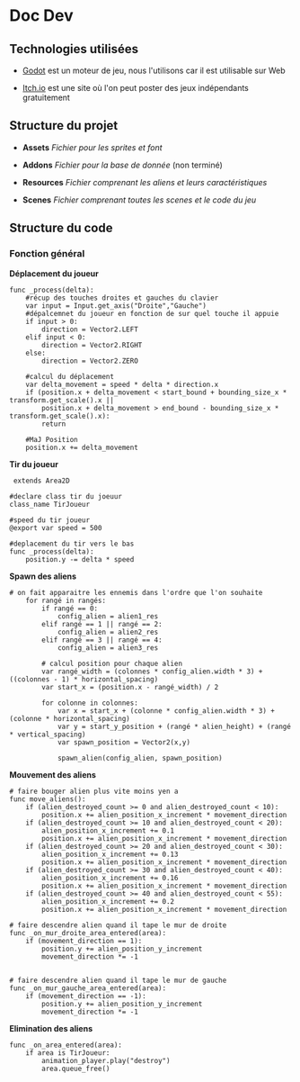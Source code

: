 # Doc Dev

  

## Technologies utilisées

  

- [Godot](https://godotengine.org/) est un moteur de jeu, nous l'utilisons car il est utilisable sur Web

- [Itch.io](https://itch.io/) est une site où l'on peut poster des jeux indépendants gratuitement

  

## Structure du projet

  

-  **Assets**  *Fichier pour les sprites et font*

-  **Addons**  *Fichier pour la base de donnée* (non terminé)

-  **Resources**  *Fichier comprenant les aliens et leurs caractéristiques*

-  **Scenes**  *Fichier comprenant toutes les scenes et le code du jeu*

  

## Structure du code

### Fonction général

**Déplacement du joueur**

```
func _process(delta):
	#récup des touches droites et gauches du clavier
	var input = Input.get_axis("Droite","Gauche")
	#dépalcemnet du joueur en fonction de sur quel touche il appuie
	if input > 0:
		direction = Vector2.LEFT
	elif input < 0:
		direction = Vector2.RIGHT
	else:
		direction = Vector2.ZERO
	
	#calcul du déplacement
	var delta_movement = speed * delta * direction.x
	if (position.x + delta_movement < start_bound + bounding_size_x * transform.get_scale().x ||
		position.x + delta_movement > end_bound - bounding_size_x * transform.get_scale().x):
		return
	
	#MaJ Position
	position.x += delta_movement 
```
**Tir du joueur**
```
 extends Area2D

#declare class tir du joeuur
class_name TirJoueur

#speed du tir joueur
@export var speed = 500 

#deplacement du tir vers le bas
func _process(delta):
	position.y -= delta * speed
```
**Spawn des aliens**
```
# on fait apparaitre les ennemis dans l'ordre que l'on souhaite
	for rangé in rangés:
		if rangé == 0:
			config_alien = alien1_res
		elif rangé == 1 || rangé == 2:
			config_alien = alien2_res
		elif rangé == 3 || rangé == 4:
			config_alien = alien3_res
		
		# calcul position pour chaque alien
		var rangé_width = (colonnes * config_alien.width * 3) + ((colonnes - 1) * horizontal_spacing)
		var start_x = (position.x - rangé_width) / 2
		
		for colonne in colonnes:
			var x = start_x + (colonne * config_alien.width * 3) + (colonne * horizontal_spacing)
			var y = start_y_position + (rangé * alien_height) + (rangé * vertical_spacing)
			var spawn_position = Vector2(x,y)
			
			spawn_alien(config_alien, spawn_position)
```
**Mouvement des aliens**
```
# faire bouger alien plus vite moins yen a 
func move_aliens():
	if (alien_destroyed_count >= 0 and alien_destroyed_count < 10):
		position.x += alien_position_x_increment * movement_direction
	if (alien_destroyed_count >= 10 and alien_destroyed_count < 20):
		alien_position_x_increment += 0.1
		position.x += alien_position_x_increment * movement_direction
	if (alien_destroyed_count >= 20 and alien_destroyed_count < 30):
		alien_position_x_increment += 0.13
		position.x += alien_position_x_increment * movement_direction
	if (alien_destroyed_count >= 30 and alien_destroyed_count < 40):
		alien_position_x_increment += 0.16
		position.x += alien_position_x_increment * movement_direction
	if (alien_destroyed_count >= 40 and alien_destroyed_count < 55):
		alien_position_x_increment += 0.2
		position.x += alien_position_x_increment * movement_direction

# faire descendre alien quand il tape le mur de droite
func _on_mur_droite_area_entered(area):
	if (movement_direction == 1):
		position.y += alien_position_y_increment
		movement_direction *= -1
		

# faire descendre alien quand il tape le mur de gauche
func _on_mur_gauche_area_entered(area):
	if (movement_direction == -1):
		position.y += alien_position_y_increment
		movement_direction *= -1
```

**Elimination des aliens**
```
func _on_area_entered(area):
	if area is TirJoueur: 
		animation_player.play("destroy")
		area.queue_free()
```

